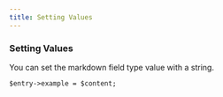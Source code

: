 ```yaml
---
title: Setting Values 
---
```


### Setting Values

You can set the markdown field type value with a string.

    $entry->example = $content;
